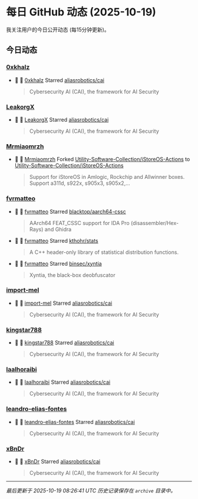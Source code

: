 # 每日 GitHub 动态 (2025-10-19)

我关注用户的今日公开动态 (每15分钟更新)。

## 今日动态

### [0xkhalz](https://github.com/0xkhalz)
- 🌟 👤 [0xkhalz](https://github.com/0xkhalz) Starred [aliasrobotics/cai](https://github.com/aliasrobotics/cai)
  > Cybersecurity AI (CAI), the framework for AI Security

### [LeakorgX](https://github.com/LeakorgX)
- 🌟 👤 [LeakorgX](https://github.com/LeakorgX) Starred [aliasrobotics/cai](https://github.com/aliasrobotics/cai)
  > Cybersecurity AI (CAI), the framework for AI Security

### [Mrmiaomrzh](https://github.com/Mrmiaomrzh)
- 🍴 👤 [Mrmiaomrzh](https://github.com/Mrmiaomrzh) Forked [Utility-Software-Collection/iStoreOS-Actions](https://github.com/Utility-Software-Collection/iStoreOS-Actions) to [Utility-Software-Collection/iStoreOS-Actions](https://github.com/Utility-Software-Collection/iStoreOS-Actions)
  > Support for iStoreOS in Amlogic, Rockchip and Allwinner boxes. Support a311d, s922x, s905x3, s905x2,...

### [fvrmatteo](https://github.com/fvrmatteo)
- 🌟 👤 [fvrmatteo](https://github.com/fvrmatteo) Starred [blacktop/aarch64-cssc](https://github.com/blacktop/aarch64-cssc)
  > AArch64 FEAT_CSSC support for IDA Pro (disassembler/Hex-Rays) and Ghidra
- 🌟 👤 [fvrmatteo](https://github.com/fvrmatteo) Starred [kthohr/stats](https://github.com/kthohr/stats)
  > A C++ header-only library of statistical distribution functions.
- 🌟 👤 [fvrmatteo](https://github.com/fvrmatteo) Starred [binsec/xyntia](https://github.com/binsec/xyntia)
  > Xyntia, the black-box deobfuscator

### [import-mel](https://github.com/import-mel)
- 🌟 👤 [import-mel](https://github.com/import-mel) Starred [aliasrobotics/cai](https://github.com/aliasrobotics/cai)
  > Cybersecurity AI (CAI), the framework for AI Security

### [kingstar788](https://github.com/kingstar788)
- 🌟 👤 [kingstar788](https://github.com/kingstar788) Starred [aliasrobotics/cai](https://github.com/aliasrobotics/cai)
  > Cybersecurity AI (CAI), the framework for AI Security

### [laalhoraibi](https://github.com/laalhoraibi)
- 🌟 👤 [laalhoraibi](https://github.com/laalhoraibi) Starred [aliasrobotics/cai](https://github.com/aliasrobotics/cai)
  > Cybersecurity AI (CAI), the framework for AI Security

### [leandro-elias-fontes](https://github.com/leandro-elias-fontes)
- 🌟 👤 [leandro-elias-fontes](https://github.com/leandro-elias-fontes) Starred [aliasrobotics/cai](https://github.com/aliasrobotics/cai)
  > Cybersecurity AI (CAI), the framework for AI Security

### [xBnDr](https://github.com/xBnDr)
- 🌟 👤 [xBnDr](https://github.com/xBnDr) Starred [aliasrobotics/cai](https://github.com/aliasrobotics/cai)
  > Cybersecurity AI (CAI), the framework for AI Security


---
*最后更新于 2025-10-19 08:26:41 UTC*
*历史记录保存在 `archive` 目录中。*

